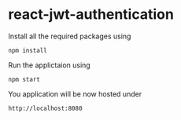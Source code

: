 # react-jwt-authentication

Install all the required packages using

```
npm install
```

Run the applictaion using 

```
npm start
```
You application will be now hosted under

```
http://localhost:8080
```